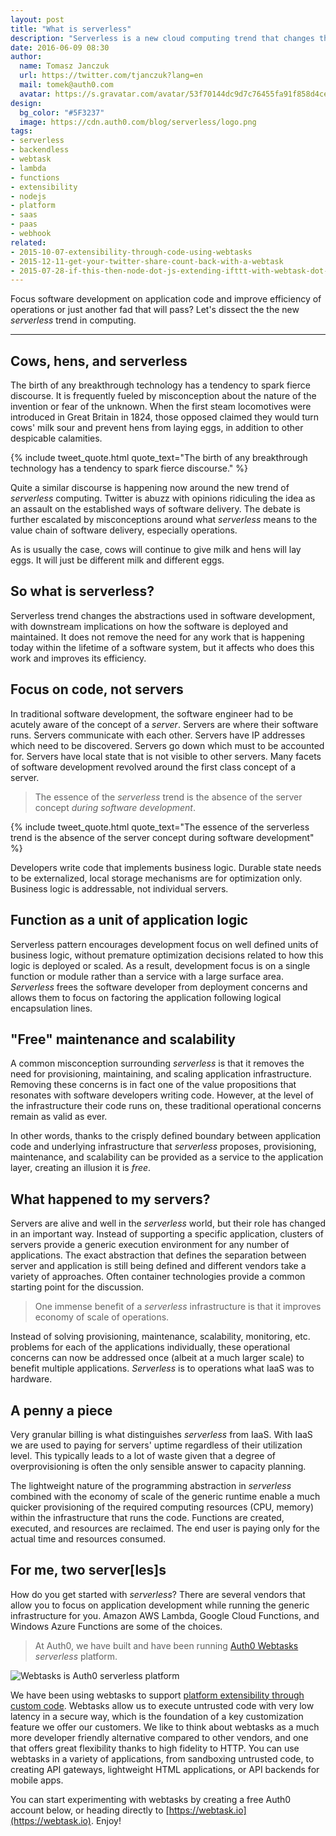 ```yaml
---
layout: post
title: "What is serverless"
description: "Serverless is a new cloud computing trend that changes the way you think about writing and maintaining applications"
date: 2016-06-09 08:30
author:
  name: Tomasz Janczuk
  url: https://twitter.com/tjanczuk?lang=en
  mail: tomek@auth0.com
  avatar: https://s.gravatar.com/avatar/53f70144dc9d7c76455fa91f858d4cec?s=200
design:
  bg_color: "#5F3237"
  image: https://cdn.auth0.com/blog/serverless/logo.png
tags:
- serverless
- backendless
- webtask
- lambda
- functions
- extensibility
- nodejs
- platform
- saas
- paas
- webhook
related:
- 2015-10-07-extensibility-through-code-using-webtasks
- 2015-12-11-get-your-twitter-share-count-back-with-a-webtask
- 2015-07-28-if-this-then-node-dot-js-extending-ifttt-with-webtask-dot-io
---
```


Focus software development on application code and improve efficiency of operations or just another fad that will pass? Let's dissect the the new *serverless* trend in computing.

-----

## Cows, hens, and serverless

The birth of any breakthrough technology has a tendency to spark fierce discourse. It is frequently fueled by misconception about the nature of the invention or fear of the unknown. When the first steam locomotives were introduced in Great Britain in 1824, those opposed claimed they would turn cows' milk sour and prevent hens from laying eggs, in addition to other despicable calamities.

{% include tweet_quote.html quote_text="The birth of any breakthrough technology has a tendency to spark fierce discourse." %}

Quite a similar discourse is happening now around the new trend of *serverless* computing. Twitter is abuzz with opinions ridiculing the idea as an assault on the established ways of software delivery. The debate is further escalated by misconceptions around what *serverless* means to the value chain of software delivery, especially operations.

As is usually the case, cows will continue to give milk and hens will lay eggs. It will just be different milk and different eggs.

## So what is serverless?

Serverless trend changes the abstractions used in software development, with downstream implications on how the software is deployed and maintained. It does not remove the need for any work that is happening today within the lifetime of a software system, but it affects who does this work and improves its efficiency.

## Focus on code, not servers

In traditional software development, the software engineer had to be acutely aware of the concept of a *server*. Servers are where their software runs. Servers communicate with each other. Servers have IP addresses which need to be discovered. Servers go down which must to be accounted for. Servers have local state that is not visible to other servers. Many facets of software development revolved around the first class concept of a server.

> The essence of the *serverless* trend is the absence of the server concept *during software development*.

{% include tweet_quote.html quote_text="The essence of the serverless trend is the absence of the server concept during software development" %}

Developers write code that implements business logic. Durable state needs to be externalized, local storage mechanisms are for optimization only. Business logic is addressable, not individual servers.

## Function as a unit of application logic

Serverless pattern encourages development focus on well defined units of business logic, without premature optimization decisions related to how this logic is deployed or scaled. As a result, development focus is on a single function or module rather than a service with a large surface area. *Serverless* frees the software developer from deployment concerns and allows them to focus on factoring the application following logical encapsulation lines.

## "Free" maintenance and scalability

A common misconception surrounding *serverless* is that it removes the need for provisioning, maintaining, and scaling application infrastructure. Removing these concerns is in fact one of the value propositions that resonates with software developers writing code. However, at the level of the infrastructure their code runs on, these traditional operational concerns remain as valid as ever.

In other words, thanks to the crisply defined boundary between application code and underlying infrastructure that *serverless* proposes, provisioning, maintenance, and scalability can be provided as a service to the application layer, creating an illusion it is *free*.

## What happened to my servers?

Servers are alive and well in the *serverless* world, but their role has changed in an important way. Instead of supporting a specific application, clusters of servers provide a generic execution environment for any number of applications. The exact abstraction that defines the separation between server and application is still being defined and different vendors take a variety of approaches. Often container technologies provide a common starting point for the discussion.

> One immense benefit of a *serverless* infrastructure is that it improves economy of scale of operations.

Instead of solving provisioning, maintenance, scalability, monitoring, etc. problems for each of the applications individually, these operational concerns can now be addressed once (albeit at a much larger scale) to benefit multiple applications. *Serverless* is to operations what IaaS was to hardware.

## A penny a piece

Very granular billing is what distinguishes *serverless* from IaaS. With IaaS we are used to paying for servers' uptime regardless of their utilization level. This typically leads to a lot of waste given that a degree of overprovisioning is often the only sensible answer to capacity planning.

The lightweight nature of the programming abstraction in *serverless* combined with the economy of scale of the generic runtime enable a much quicker provisioning of the required computing resources (CPU, memory) within the infrastructure that runs the code. Functions are created, executed, and resources are reclaimed. The end user is paying only for the actual time and resources consumed.

## For me, two server[les]s

How do you get started with *serverless*? There are several vendors that allow you to focus on application development while running the generic infrastructure for you. Amazon AWS Lambda, Google Cloud Functions, and Windows Azure Functions are some of the choices.

> At Auth0, we have built and have been running [Auth0 Webtasks](https://webtask.io) *serverless* platform.

![Webtasks is Auth0 serverless platform](https://cdn.auth0.com/blog/serverless/webtasks.png)

We have been using webtasks to support [platform extensibility through custom code](https://auth0.com/blog/2015/10/07/extensibility-through-code-using-webtasks/). Webtasks allow us to execute untrusted code with very low latency in a secure way, which is the foundation of a key customization feature we offer our customers. We like to think about webtasks as a much more developer friendly alternative compared to other vendors, and one that offers great flexibility thanks to high fidelity to HTTP. You can use webtasks in a variety of applications, from sandboxing untrusted code, to creating API gateways, lightweight HTML applications, or API backends for mobile apps.

You can start experimenting with webtasks by creating a free Auth0 account below, or heading directly to [https://webtask.io](https://webtask.io). Enjoy!
